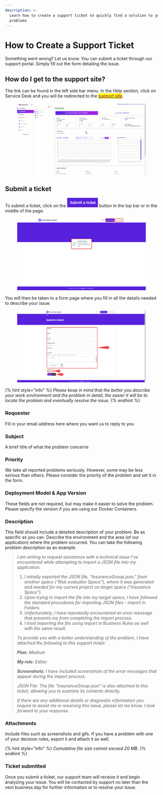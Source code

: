 ```yaml
---
description: >-
  Learn how to create a support ticket to quickly find a solution to your
  problems
---
```


# How to Create a Support Ticket

Something went wrong? Let us know. You can submit a ticket through our support portal. Simply fill out the form detailing the issue.

## How do I get to the support site?

The link can be found in the left side bar menu. In the Help section, click on Service Desk and you will be redirected to the [<mark style="color:purple;">support site</mark>](https://support.decisionrules.io/support/home).

<figure><img src="../.gitbook/assets/tosupportdesk.gif" alt=""><figcaption></figcaption></figure>

## Submit a ticket

To submit a ticket, click on the ![](../.gitbook/assets/submitbtn.png) button in the top bar or in the middle of the page.

<figure><img src="../.gitbook/assets/supportlanding.png" alt=""><figcaption></figcaption></figure>

You will then be taken to a form page where you fill in all the details needed to describe your issue.

<figure><img src="../.gitbook/assets/ticketform (1).png" alt=""><figcaption></figcaption></figure>

{% hint style="info" %}
_Please keep in mind that the better you describe your work environment and the problem in detail, the easier it will be to locate the problem and eventually resolve the issue._
{% endhint %}

### Requester

Fill in your email address here where you want us to reply to you

### Subject

A brief title of what the problem concerns

### Priority

We take all reported problems seriously. However, some may be less serious than others. Please consider the priority of the problem and set it in the form.

### Deployment Model & App Version

These fields are not required, but may make it easier to solve the problem. Please specify the version if you are using our Docker Containers.

### Description

This field should include a detailed description of your problem. Be as specific as you can. Describe the environment and the area (of our application) where the problem occurred. You can take the following problem description as an example.

> _I am writing to request assistance with a technical issue I've encountered while attempting to import a JSON file into my application._
>
>
>
> 1. _I initially exported the JSON file, "InsuranceGroup.json," from another space ("Risk evaluator Space"), where it was generated and needed for my current project on target space ("Insurance Space")._&#x20;
> 2. _Upon trying to import the file into my target space, I have followed the standard procedures for importing JSON files - import in Folders._
> 3. _Unfortunately, I have repeatedly encountered an error message that prevents me from completing the import process._
> 4. _I tried importing the file using import in Business Rules as well with the same result._
>
>
>
> _To provide you with a better understanding of the problem, I have attached the following to this support ticket:_
>
> _**Plan:** Medium_
>
> _**My role:** Editor_
>
> _**Screenshots:** I have included screenshots of the error messages that appear during the import process._
>
>
>
> _JSON File: The file "InsuranceGroup.json" is also attached to this ticket, allowing you to examine its contents directly._
>
>
>
> _If there are any additional details or diagnostic information you require to assist me in resolving this issue, please let me know. I look forward to your response._

### Attachments

Include files such as screenshots and gifs. If you have a problem with one of your decision rules, export it and attach it as well.

{% hint style="info" %}
_Cumulative file size cannot exceed 20 MB._
{% endhint %}

### Ticket submitted

Once you submit a ticket, our support team will receive it and begin analyzing your issue. You will be contacted by support no later than the next business day for further information or to resolve your issue.
